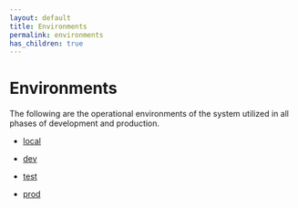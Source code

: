 ```yaml
---
layout: default
title: Environments
permalink: environments
has_children: true
---
```

# Environments

The following are the operational environments of the system utilized in all phases of development and production.


* [local](environment-local)

* [dev](environment-dev)

* [test](environment-test)

* [prod](environment-prod)

